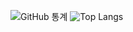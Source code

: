 ![GitHub 통계](https://github-readme-stats.vercel.app/api?username=yjcms&show_icons=true)
![Top Langs](https://github-readme-stats.vercel.app/api/top-langs/?username=yjcms&layout=compact)
<!--
**YJCMS/YJCMS** is a ✨ _special_ ✨ repository because its `README.md` (this file) appears on your GitHub profile.

Here are some ideas to get you started:

- 🔭 I’m currently working on ...
- 🌱 I’m currently learning ...
- 👯 I’m looking to collaborate on ...
- 🤔 I’m looking for help with ...
- 💬 Ask me about ...
- 📫 How to reach me: ...
- 😄 Pronouns: ...
- ⚡ Fun fact: ...
-->
